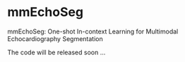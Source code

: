 # mmEchoSeg

mmEchoSeg: One-shot In-context Learning for Multimodal Echocardiography Segmentation

The code will be released soon ...
